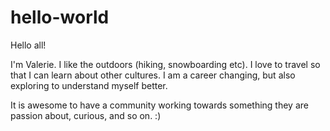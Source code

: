# hello-world

Hello all!

I'm Valerie. I like the outdoors (hiking, snowboarding etc). I love to travel so that I can learn about other cultures. I am a career changing, but also exploring to understand myself better. 

It is awesome to have a community working towards something they are passion about, curious, and so on. :)
